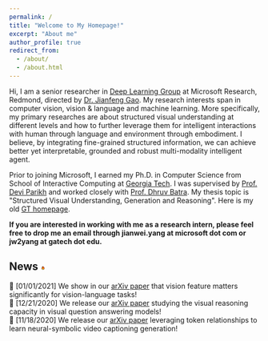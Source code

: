 ```yaml
---
permalink: /
title: "Welcome to My Homepage!"
excerpt: "About me"
author_profile: true
redirect_from: 
  - /about/
  - /about.html
---
```


Hi, I am a senior researcher in [Deep Learning Group](https://www.microsoft.com/en-us/research/group/deep-learning-group/) at Microsoft Research, Redmond, directed by [Dr. Jianfeng Gao](http://research.microsoft.com/en-us/um/people/jfgao/). My research interests span in computer vision, vision & language and machine learning. More specifically, my primary researches are about structured visual understanding at different levels and how to further leverage them for intelligent interactions with human through language and environment through embodiment. I believe, by integrating fine-grained structured information, we can achieve better yet interpretable, grounded and robust multi-modality intelligent agent.

Prior to joining Microsoft, I earned my Ph.D. in Computer Science from School of Interactive Computing at [Georgia Tech](https://www.gatech.edu). I was supervised by [Prof. Devi Parikh](https://cc.gatech.edu/~parikh/) and worked closely with [Prof. Dhruv Batra](https://www.cc.gatech.edu/~dbatra/). My thesis topic is "Structured Visual Understanding, Generation and Reasoning". Here is my old [GT homepage](https://www.cc.gatech.edu/~jyang375/).

**If you are interested in working with me as a research intern, please feel free to drop me an email through jianwei.yang at microsoft dot com or jw2yang at gatech dot edu.**

## News <img src="/images/fire.png" width="10"/>
:dart: [01/01/2021] We show in our [arXiv paper](https://arxiv.org/pdf/2101.00529.pdf) that vision feature matters significantly for vision-language tasks!<br/>
:dart: [12/21/2020] We release our [arXiv paper](https://arxiv.org/pdf/2012.11587.pdf) studying the visual reasoning capacity in visual question answering models!<br/>
:dart: [11/18/2020] We release our [arXiv paper](https://arxiv.org/pdf/2011.09530.pdf) leveraging token relationships to learn neural-symbolic video captioning generation!<br/>
